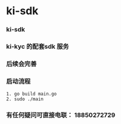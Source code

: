 # ki-sdk

### ki-sdk



###  ki-kyc 的配套sdk 服务



### 后续会完善 





### 启动流程
    1. go build main.go
    2. sudo ./main

















### 有任何疑问可直接电联： 18850272729